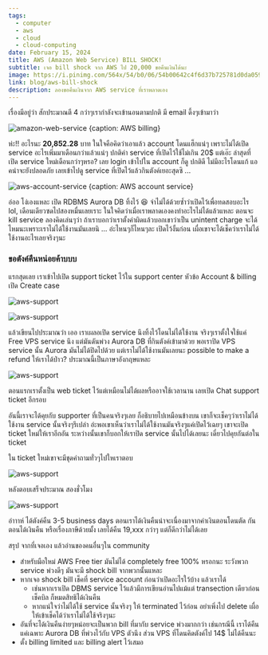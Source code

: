 ```yaml
---
tags:
  - computer
  - aws
  - cloud
  - cloud-computing
date: February 15, 2024
title: AWS (Amazon Web Service) BILL SHOCK!
subtitle: เจอ bill shock จาก AWS ไป 20,000 ขอคืนเงินได้นะ
image: https://i.pinimg.com/564x/54/b0/06/54b00642c4f6d37b725781d0da05939b.jpg
link: blog/aws-bill-shock
description: ลองขอคืนเงินจาก AWS service ที่เราพลาดเอง
---
```

เรื่องมีอยู่ว่า สักประมาณตี 4 กว่าๆเรากำลังจะเข้านอนตามปกติ มี email ดึ้งๆเข้ามาว่า

![amazon-web-service {caption: AWS billing}](/assets/aws-bill-shock/IMG_6402.jpg)

ห่ะ!! อะไรนะ **20,852.28** บาท ในใจคือคิดว่าเอาแล้ว account โดนแฮ็กแน่ๆ เพราะไม่ได้เปิด service อะไรเพิ่มมาเดือนกว่าแล้วแน่ๆ ปกติค่า service ที่เปิดไว้ใช้ไม่เกิน 20$
แต่เอ๊ะ ล่าสุดที่เปิด service ใหม่เดือนกว่าๆหรอ? เลย login เข้าไปใน account ก็ดู ปกติดี ไม่มีอะไรโดนแก้ แอคน่าจะยังปลอดภัย เลยเข้าไปดู service ที่เปิดไว้แล้วกินตังค์เยอะสุดซิ ...

![aws-account-service {caption: AWS account service}](/assets/aws-bill-shock/Screenshot-2566-04-05-at-13.07.00.png)

อ่ออ โง่เองแหละ  เปิด RDBMS Aurora DB ทิ้งไว้ 😆 จำไม่ได้ด้วยซ้ำว่าเปิดไว้เพื่อทดสอบอะไร lol, เดือนเดียวซดไปสองหมื่นเลยเราะ ในใจคิดว่าเมื่อเราพลาดเองคงทำอะไรไม่ได้แล้วแหละ ตอนจะ kill service ลองคิดเล่นๆว่า ถ้าเราบอกว่าเราตั้งค่าผิดแล้วบอกเขาว่าเป็น unintent charge จะได้ไหมนะเพราะเราไม่ได้ใช้งานมันเลยนิ ... อ่ะไหนๆก็ไหนๆละ เปิดไว้งั้นก่อน เผื่อเขาจะได้เช็คว่าเราไม่ได้ใช้งานอะไรเลยจริงๆนะ

### ขอตังค์คืนหน่อยค้าบบบ

แรกสุดเลย เราเข้าไปเปิด support ticket ไว้ใน support center หัวข้อ Account & billing เปิด Create case

![aws-support](/assets/aws-bill-shock/Screenshot-2566-04-05-at-13.07.59.png)

![aws-support](/assets/aws-bill-shock/Screenshot-2566-04-05-at-13.08.51.png)

แล้วเขียนไปประมาณว่า เออ เราเผลอเปิด service นึงทิ้งไว้โดนไม่ได้ใช้งาน จริงๆเราตั้งใจใช้แค่ Free VPS service นึง แต่มันดันพ่วง Aurora DB ที่กินตังค์เข้ามาด้วย พอเราปิด VPS service นั้น Aurora มันไม่ได้ปิดไปด้วย แต่เราไม่ได้ใช้งานมันเลยนะ possible to make a refund ให้เราได้ป่าว? ประมาณนี้เป็นภาษาอังกฤษแหละ

![aws-support](/assets/aws-bill-shock/Screenshot-2566-04-05-at-13.09.13.png)

ตอนแรกเราตั้งเป็น web ticket ไว้แต่เหมือนไม่ได้ผลหรืออาจใช้เวลานาน เลยเปิด Chat support ticket อีกรอบ

อันนี้เราจะได้คุยกับ supporter ที่เป็นคนจริงๆเลย ก็อธิบายไปเหมือนข้างบน เขาก็จะเช็คๆว่าเราไม่ได้ใช้งาน service นั้นจริงๆรึเปล่า อ่ะพอเขาเห็นว่าเราไม่ได้ใช้งานมันจริงๆแค่เปิดไว้เฉยๆ เขาจะเปิด ticket ใหม่ให้เราอีกอัน ระหว่างนั้นเขาก็บอกให้เราปิด service นั้นไปได้เลยนะ เดี๋ยวไปคุยกันต่อใน ticket

ใน ticket ใหม่เขาจะมีชุดคำถามทั่วๆไปใหเราตอบ

![aws-support](/assets/aws-bill-shock/Screenshot-2566-04-05-at-13.05.52.png)

หลังตอบเสร็จประมาณ สองชั่วโมง

![aws-support](/assets/aws-bill-shock/Screenshot-2566-04-05-at-13.05.38.png)

อ่าาาห์ ได้ตังค์คืน 3-5 business days ตอนเราได้เงินคืนน่าจะเนื่องมาจากค่าเงินตอนโดนตัด กันตอนได้เงินคืน หรือเรื่องภาษีด้วยมั้ง เลยได้คืน 19,xxx กว่าๆ แต่ก็ดีกว่าไม่ได้เลย

สรุป จากที่เจอเอง แล้วอ่านของคนอื่นๆใน community

- สำหรับมือใหม่ AWS Free tier มันไม่ได้ completely free 100% หรอกนะ ระวังพวก service พ่วงดีๆ มันจะมี shock bill จากพวกนั้นแหละ
- หากเจอ shock bill เช็คที่ service account ก่อนว่าเปิดอะไรใว้บ้าง แล้วเราได้
  - เช่นหากเราเปิด DBMS service ไว้แล้วมีการเขียนอ่านไปแม้แต่ transection เดียวก่อนเช็คบิล ก็หมดสิทธิได้เงินคืน
  - หากแน่ใจว่าไม่ได้ใช้ service นั้นจริงๆ ให้ terminated ไว้ก่อน อย่าเพิ่งไป delete เผื่อให้เข้าเช็คได้ว่าเราไม่ได้ใช้จริงๆนะ
- อันที่จะได้เงินคืนง่ายๆหน่อยจะเป็นพวก bill ที่มากับ service พ่วงมากกว่า เช่นกรณีนี้ เราได้คืนแค่เฉพาะ Aurora DB ที่พ่วงไว้กับ VPS ตัวนึง ส่วน VPS ที่โดนคิดตังค์ไป 14$ ไม่ได้คืนนะ
- ตั้ง billing limited และ billing alert ไว้เสมอ

